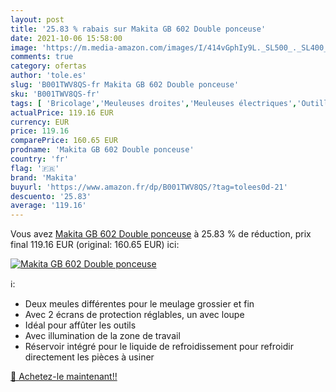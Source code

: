 ```yaml
---
layout: post
title: '25.83 % rabais sur Makita GB 602 Double ponceuse'
date: 2021-10-06 15:58:00
image: 'https://m.media-amazon.com/images/I/414vGphIy9L._SL500_._SL400_.jpg'
comments: true
category: ofertas
author: 'tole.es'
slug: 'B001TWV8QS-fr Makita GB 602 Double ponceuse'
sku: 'B001TWV8QS-fr'
tags: [ 'Bricolage','Meuleuses droites','Meuleuses électriques','Outillage à main et électroportatif','Outillage électroportatif','makita', ]
actualPrice: 119.16 EUR
currency: EUR
price: 119.16
comparePrice: 160.65 EUR
prodname: 'Makita GB 602 Double ponceuse'
country: 'fr'
flag: '🇫🇷'
brand: 'Makita'
buyurl: 'https://www.amazon.fr/dp/B001TWV8QS/?tag=tolees0d-21'
descuento: '25.83'
average: '119.16'
---
```


Vous avez [Makita GB 602 Double ponceuse](https://www.amazon.fr/dp/B001TWV8QS/?tag=tolees0d-21)  à  25.83 % de réduction, prix final  119.16 EUR (original: 160.65 EUR) ici:

[![Makita GB 602 Double ponceuse](https://m.media-amazon.com/images/I/414vGphIy9L._SL500_._SL400_.jpg)](https://www.amazon.fr/dp/B001TWV8QS/?tag=tolees0d-21)

ℹ️:

- Deux meules différentes pour le meulage grossier et fin
- Avec 2 écrans de protection réglables, un avec loupe
- Idéal pour affûter les outils
- Avec illumination de la zone de travail
- Réservoir intégré pour le liquide de refroidissement pour refroidir directement les pièces à usiner

[🛒 Achetez-le maintenant!!](https://www.amazon.fr/dp/B001TWV8QS/?tag=tolees0d-21)
